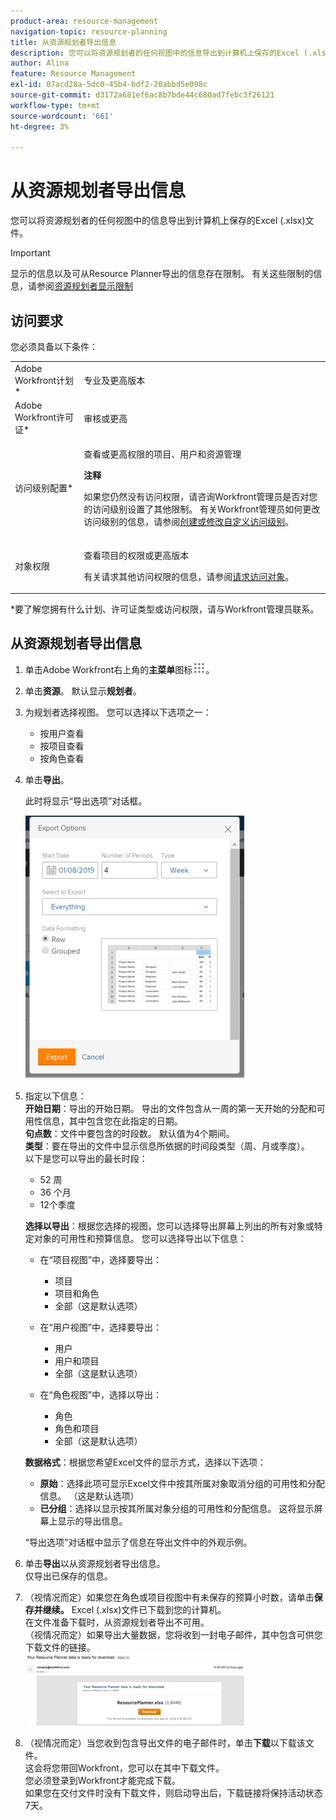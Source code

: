 ```yaml
---
product-area: resource-management
navigation-topic: resource-planning
title: 从资源规划者导出信息
description: 您可以将资源规划者的任何视图中的信息导出到计算机上保存的Excel (.xlsx)文件。
author: Alina
feature: Resource Management
exl-id: 07acd28a-5dc0-45b4-bdf2-20abbd5e098c
source-git-commit: d3172a681ef6ac8b7bde44c680ad7febc3f26121
workflow-type: tm+mt
source-wordcount: '661'
ht-degree: 3%

---
```


# 从资源规划者导出信息

您可以将资源规划者的任何视图中的信息导出到计算机上保存的Excel (.xlsx)文件。

>[!IMPORTANT]
>
>显示的信息以及可从Resource Planner导出的信息存在限制。 有关这些限制的信息，请参阅[资源规划者显示限制](../../resource-mgmt/resource-planning/resource-planner-display-limitations.md)

## 访问要求

您必须具备以下条件：

<table style="table-layout:auto"> 
 <col> 
 <col> 
 <tbody> 
  <tr> 
   <td role="rowheader">Adobe Workfront计划*</td> 
   <td> <p>专业及更高版本</p> </td> 
  </tr> 
  <tr> 
   <td role="rowheader">Adobe Workfront许可证*</td> 
   <td> <p>审核或更高 <!--
      <MadCap:conditionalText data-mc-conditions="QuicksilverOrClassic.Draft mode">
       (this seems to be the case in NWE only, not classic. Waiting on Vazgen's response for this)
      </MadCap:conditionalText>
     --></p> </td> 
  </tr> 
  <tr> 
   <td role="rowheader">访问级别配置*</td> 
   <td> <p>查看或更高权限的项目、用户和资源管理</p> <p><b>注释</b>

如果您仍然没有访问权限，请咨询Workfront管理员是否对您的访问级别设置了其他限制。 有关Workfront管理员如何更改访问级别的信息，请参阅<a href="../../administration-and-setup/add-users/configure-and-grant-access/create-modify-access-levels.md" class="MCXref xref">创建或修改自定义访问级别</a>。</p> </td>
</tr> 
  <tr> 
   <td role="rowheader">对象权限</td> 
   <td> <p>查看项目的权限或更高版本</p> <p>有关请求其他访问权限的信息，请参阅<a href="../../workfront-basics/grant-and-request-access-to-objects/request-access.md" class="MCXref xref">请求访问对象</a>。</p> </td> 
  </tr> 
 </tbody> 
</table>

&#42;要了解您拥有什么计划、许可证类型或访问权限，请与Workfront管理员联系。

## 从资源规划者导出信息

1. 单击Adobe Workfront右上角的&#x200B;**主菜单**&#x200B;图标![](assets/main-menu-icon.png)。

1. 单击&#x200B;**资源**。 默认显示&#x200B;**规划者**。

1. 为规划者选择视图。 您可以选择以下选项之一：

   * 按用户查看
   * 按项目查看
   * 按角色查看

1. 单击&#x200B;**导出**。

   此时将显示“导出选项”对话框。

   ![](assets/rp-export-options-box-350x421.png)

1. 指定以下信息：\
   **开始日期**：导出的开始日期。 导出的文件包含从一周的第一天开始的分配和可用性信息，其中包含您在此指定的日期。\
   **句点数**：文件中要包含的时段数。 默认值为4个期间。\
   **类型**：要在导出的文件中显示信息所依据的时间段类型（周、月或季度）。\
   以下是您可以导出的最长时段：

   * 52 周
   * 36 个月
   * 12个季度

   **选择以导出**：根据您选择的视图，您可以选择导出屏幕上列出的所有对象或特定对象的可用性和预算信息。
您可以选择导出以下信息：

   * 在“项目视图”中，选择要导出：

      * 项目
      * 项目和角色
      * 全部（这是默认选项）

   * 在“用户视图”中，选择要导出：

      * 用户
      * 用户和项目
      * 全部（这是默认选项）

   * 在“角色视图”中，选择以导出：

      * 角色
      * 角色和项目
      * 全部（这是默认选项）

   **数据格式**：根据您希望Excel文件的显示方式，选择以下选项：

   * **原始**：选择此项可显示Excel文件中按其所属对象取消分组的可用性和分配信息。 （这是默认选项）
   * **已分组**：选择以显示按其所属对象分组的可用性和分配信息。 这将显示屏幕上显示的导出信息。

   “导出选项”对话框中显示了信息在导出文件中的外观示例。

1. 单击&#x200B;**导出**&#x200B;以从资源规划者导出信息。\
   仅导出已保存的信息。

1. （视情况而定）如果您在角色或项目视图中有未保存的预算小时数，请单击&#x200B;**保存并继续。**
Excel (.xlsx)文件已下载到您的计算机。\
   在文件准备下载时，从资源规划者导出不可用。\
   （视情况而定）如果导出大量数据，您将收到一封电子邮件，其中包含可供您下载文件的链接。\
   ![RP_eamil_with_exported_planner_attached.png](assets/rp-eamil-with-exported-planner-attached-350x116.png)

1. （视情况而定）当您收到包含导出文件的电子邮件时，单击&#x200B;**下载**&#x200B;以下载该文件。\
   这会将您带回Workfront，您可以在其中下载文件。\
   您必须登录到Workfront才能完成下载。\
   如果您在交付文件时没有下载文件，则启动导出后，下载链接将保持活动状态7天。
